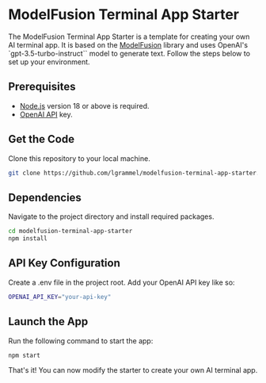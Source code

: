 # ModelFusion Terminal App Starter

The ModelFusion Terminal App Starter is a template for creating your own AI terminal app. It is based on the [ModelFusion](https://modelfusion.dev) library and uses OpenAI's `gpt-3.5-turbo-instruct`` model to generate text. Follow the steps below to set up your environment.

## Prerequisites

- [Node.js](https://nodejs.org/en/download/) version 18 or above is required.
- [OpenAI API](https://platform.openai.com/overview) key.

## Get the Code

Clone this repository to your local machine.

```sh
git clone https://github.com/lgrammel/modelfusion-terminal-app-starter.git
```

## Dependencies

Navigate to the project directory and install required packages.

```sh
cd modelfusion-terminal-app-starter
npm install
```

## API Key Configuration

Create a .env file in the project root.
Add your OpenAI API key like so:

```sh
OPENAI_API_KEY="your-api-key"
```

## Launch the App

Run the following command to start the app:

```sh
npm start
```

That's it! You can now modify the starter to create your own AI terminal app.
